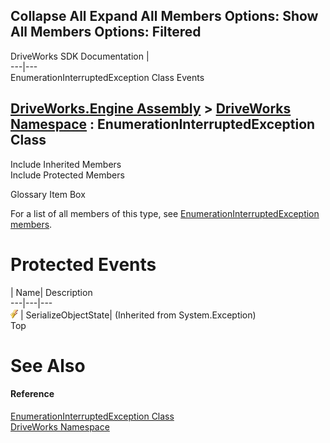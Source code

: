 Collapse All Expand All Members Options: Show All  Members Options: Filtered   
---  
DriveWorks SDK Documentation  |   
---|---  
EnumerationInterruptedException Class Events   
  
[DriveWorks.Engine Assembly](topic2156.md) > [DriveWorks Namespace](topic2159.md) : EnumerationInterruptedException Class  
---  
  
Include Inherited Members    
Include Protected Members    


Glossary Item Box

For a list of all members of this type, see [EnumerationInterruptedException members](topic2825.md).

# Protected Events

| Name| Description  
---|---|---  
![Protected Event](dotnetimages/protectedEvent.gif)| SerializeObjectState|  (Inherited from System.Exception)  
Top

# See Also

#### Reference

[EnumerationInterruptedException Class](topic2824.md)   
[DriveWorks Namespace](topic2159.md)


